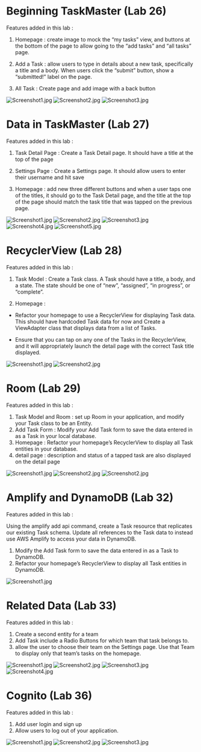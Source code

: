 # Beginning TaskMaster (Lab 26)

Features added in this lab :

1. Homepage : create image to mock the “my tasks” view, and buttons at the bottom of the page to allow going to the “add tasks” and “all tasks” page.

2. Add a Task : allow users to type in details about a new task, specifically a title and a body. When users click the “submit” button, show a “submitted!” label on the page.

3. All Task : Create page and add image with a back button


![Screenshot1.jpg](screenshots/ScreenshotLab2601.jpg)
![Screenshot2.jpg](screenshots/ScreenshotLab2602.jpg)
![Screenshot3.jpg](screenshots/ScreenshotLab2603.jpg)

# Data in TaskMaster (Lab 27)

Features added in this lab :

1. Task Detail Page : Create a Task Detail page. It should have a title at the top of the page 

2. Settings Page : Create a Settings page. It should allow users to enter their username and hit save

3. Homepage : add new three different buttons and when a user taps one of the titles, it should go to the Task Detail page, and the title at the top of the page should match the task title that was tapped on the previous page.

![Screenshot1.jpg](screenshots/ScreenshotLab2701.jpg)
![Screenshot2.jpg](screenshots/ScreenshotLab2702.jpg)
![Screenshot3.jpg](screenshots/ScreenshotLab2703.jpg)
![Screenshot4.jpg](screenshots/ScreenshotLab2704.jpg)
![Screenshot5.jpg](screenshots/ScreenshotLab2705.jpg)

# RecyclerView (Lab 28)

Features added in this lab :

1. Task Model : Create a Task class. A Task should have a title, a body, and a state. The state should be one of “new”, “assigned”, “in progress”, or “complete”.

2. Homepage : 

* Refactor your homepage to use a RecyclerView for displaying Task data. This should have hardcoded Task data for now and Create a ViewAdapter class that displays data from a list of Tasks.

* Ensure that you can tap on any one of the Tasks in the RecyclerView, and it will appropriately launch the detail page with the correct Task title displayed.

![Screenshot1.jpg](screenshots/ScreenshotLab2801.jpg)
![Screenshot2.jpg](screenshots/ScreenshotLab2802.jpg)

# Room (Lab 29)

Features added in this lab :

1. Task Model and Room : set up Room in your application, and modify your Task class to be an Entity.
2. Add Task Form : Modify your Add Task form to save the data entered in as a Task in your local database.
3. Homepage : Refactor your homepage’s RecyclerView to display all Task entities in your database.
4. detail page : description and status of a tapped task are also displayed on the detail page

![Screenshot1.jpg](screenshots/ScreenshotLab2901.jpg)
![Screenshot2.jpg](screenshots/ScreenshotLab2902.jpg)
![Screenshot2.jpg](screenshots/ScreenshotLab2903.jpg)

# Amplify and DynamoDB (Lab 32)

Features added in this lab :

Using the amplify add api command, create a Task resource that replicates our existing Task schema. Update all references to the Task data to instead use AWS Amplify to access your data in DynamoDB.

1. Modify the Add Task form to save the data entered in as a Task to DynamoDB.
2. Refactor your homepage’s RecyclerView to display all Task entities in DynamoDB.

![Screenshot1.jpg](screenshots/ScreenshotLab3201.jpg)

# Related Data (Lab 33)

Features added in this lab :

1. Create a second entity for a team
2.  Add Task  include a Radio Buttons for which team that task belongs to.
3. allow the user to choose their team on the Settings page. Use that Team to display only that team’s tasks on the homepage.


![Screenshot1.jpg](screenshots/ScreenshotLab3301.jpg)
![Screenshot2.jpg](screenshots/ScreenshotLab3302.jpg)
![Screenshot3.jpg](screenshots/ScreenshotLab3303.jpg)
![Screenshot4.jpg](screenshots/ScreenshotLab3304.jpg)

# Cognito (Lab 36)

Features added in this lab :

1. Add user login and sign up
2. Allow users to log out of your application.

![Screenshot1.jpg](screenshots/ScreenshotLab3601.jpg)
![Screenshot2.jpg](screenshots/ScreenshotLab3602.jpg)
![Screenshot3.jpg](screenshots/ScreenshotLab3603.jpg)